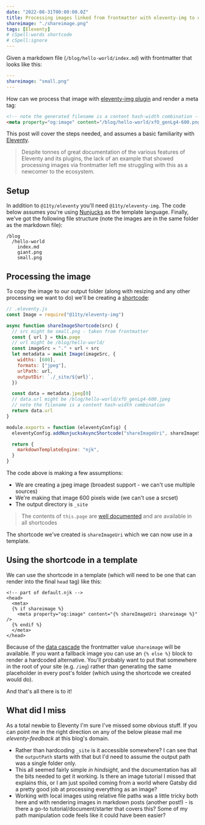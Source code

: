 ```yaml
---
date: "2022-08-31T00:00:00.0Z"
title: Processing images linked from frontmatter with eleventy-img to use in meta tags
shareimage: "./shareimage.png"
tags: [Eleventy]
# cSpell:words shortcode
# cSpell:ignore
---
```


Given a markdown file (`/blog/hello-world/index.md`) with frontmatter that looks like this:

```yaml
---
shareimage: "small.png"
---
```

How can we process that image with [eleventy-img plugin] and render a meta tag:

```html
<!-- note the generated filename is a content hash-width combination -->
<meta property="og:image" content="/blog/hello-world/xfO_genLg4-600.png" />
```

This post will cover the steps needed, and assumes a basic familiarity with [Eleventy].

> Despite tonnes of great documentation of the various features of Eleventy and its plugins, the lack of an example that showed processing images via frontmatter left me struggling with this as a newcomer to the ecosystem.

## Setup

In addition to `@11ty/eleventy` you'll need `@11ty/eleventy-img`. The code below assumes you're using [Nunjucks] as the template language. Finally, we've got the following file structure (note the images are in the same folder as the markdown file):

```
/blog
  /hello-world
    index.md
    giant.png
    small.png
```

## Processing the image

To copy the image to our output folder (along with resizing and any other processing we want to do) we'll be creating a [shortcode]:

```javascript
// .eleventy.js
const Image = require("@11ty/eleventy-img")

async function shareImageShortcode(src) {
  // src might be small.png - taken from frontmatter
  const { url } = this.page
  // url might be /blog/hello-world/
  const imageSrc = "." + url + src
  let metadata = await Image(imageSrc, {
    widths: [600],
    formats: ["jpeg"],
    urlPath: url,
    outputDir: `./_site/${url}`,
  })

  const data = metadata.jpeg[0]
  // data.url might be /blog/hello-world/xfO_genLg4-600.jpeg
  // note the filename is a content hash-width combination
  return data.url
}

module.exports = function (eleventyConfig) {
  eleventyConfig.addNunjucksAsyncShortcode("shareImageUri", shareImageShortcode)

  return {
    markdownTemplateEngine: "njk",
  }
}
```

The code above is making a few assumptions:

- We are creating a jpeg image (broadest support - we can't use multiple sources)
- We're making that image 600 pixels wide (we can't use a srcset)
- The output directory is `_site`

> The contents of `this.page` are [well documented][the page variable contents] and are available in all shortcodes

The shortcode we've created is `shareImageUri` which we can now use in a template.

## Using the shortcode in a template

We can use the shortcode in a template (which will need to be one that can render into the final `head` tag) like this:

```nunjucks
<!-- part of default.njk -->
<head>
  <meta>
  {% if shareimage %}
    <meta property="og:image" content="{% shareImageUri shareimage %}" />
  {% endif %}
  </meta>
</head>
```

Because of the [data cascade] the frontmatter value `shareimage` will be available. If you want a fallback image you can use an `{% else %}` block to render a hardcoded alternative. You'll probably want to put that somewhere in the root of your site (e.g. `/img`) rather than generating the same placeholder in every post's folder (which using the shortcode we created would do).

And that's all there is to it!

## What did I miss

As a total newbie to Eleventy I'm sure I've missed some obvious stuff. If you can point me in the right direction on any of the below please mail me _eleventy-feedback_ at this blog's domain.

- Rather than hardcoding `_site` is it accessible somewhere? I can see that the `outputPath` starts with that but I'd need to assume the output path was a single folder only.
- This all seemed fairly simple _in hindsight_, and the documentation has all the bits needed to get it working. Is there an image tutorial I missed that explains this, or I am just spoiled coming from a world where Gatsby did a pretty good job at processing everything as an image?
- Working with local images using relative file paths was a little tricky both here and with rendering images in markdown posts (another post!) - is there a go-to tutorial/document/starter that covers this? Some of my path manipulation code feels like it could have been easier?

[eleventy]: https://www.11ty.dev/docs/
[eleventy-img plugin]: https://www.11ty.dev/docs/plugins/image/
[the page variable contents]: https://www.11ty.dev/docs/data-eleventy-supplied/#page-variable-contents
[data cascade]: https://www.11ty.dev/docs/data-cascade/
[nunjucks]: https://www.11ty.dev/docs/languages/nunjucks/
[shortcode]: https://www.11ty.dev/docs/shortcodes/

